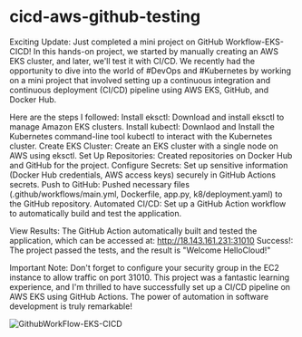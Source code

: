 # cicd-aws-github-testing

Exciting Update: Just completed a mini project on GitHub Workflow-EKS-CICD! 
In this hands-on project, we started by manually creating an AWS EKS cluster, and later, we'll test it with CI/CD.
We recently had the opportunity to dive into the world of #DevOps and #Kubernetes by working on a mini project that 
involved setting up a continuous integration and continuous deployment (CI/CD) pipeline using AWS EKS, GitHub, and Docker Hub. 

Here are the steps I followed:
Install eksctl: Download and install eksctl to manage Amazon EKS clusters.
Install kubectl: Downlaod and Install the Kubernetes command-line tool kubectl to interact with the Kubernetes cluster.
Create EKS Cluster: Create an EKS cluster with a single node on AWS using eksctl.
Set Up Repositories: Created repositories on Docker Hub and GitHub for the project.
Configure Secrets: Set up sensitive information (Docker Hub credentials, AWS access keys) securely in GitHub Actions secrets.
Push to GitHub: Pushed necessary files (.github/workflows/main.yml, Dockerfile, app.py, k8/deployment.yaml) to the GitHub repository.
Automated CI/CD: Set up a GitHub Action workflow to automatically build and test the application.

View Results: The GitHub Action automatically built and tested the application, which can be accessed at: http://18.143.161.231:31010
Success!: The project passed the tests, and the result is "Welcome HelloCloud!" 

Important Note: Don't forget to configure your security group in the EC2 instance to allow traffic on port 31010.
This project was a fantastic learning experience, and I'm thrilled to have successfully set up a CI/CD pipeline on AWS EKS using GitHub Actions. 
The power of automation in software development is truly remarkable! 


![GithubWorkFlow-EKS-CICD](https://github.com/eimon-github-testing/cicd-aws-github-testing/assets/142704627/7dae6bba-b7e9-4512-93f7-fae2b705166e)
